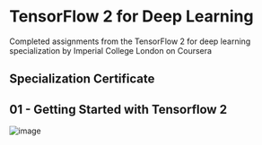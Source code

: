 # TensorFlow 2 for Deep Learning
Completed assignments from the TensorFlow 2 for deep learning specialization by Imperial College London on Coursera

## Specialization Certificate

## 01 - Getting Started with Tensorflow 2
![image](https://user-images.githubusercontent.com/94609839/188498337-d77de03d-1d64-4dac-bea9-5ccf80887357.png)
